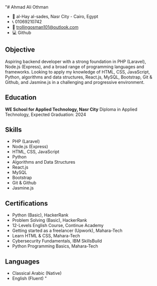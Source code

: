 "# Ahmad Ali Othman

- 📍 al-Hay al-sades, Nasr City - Cairo, Egypt
- 📞 01069210742
- 📧 trollingosman101@outlook.com
- 💻 Github

## Objective

Aspiring backend developer with a strong foundation in PHP (Laravel), Node.js (Express), and a broad range of programming languages and frameworks. Looking to apply my knowledge of HTML, CSS, JavaScript, Python, algorithms and data structures, React.js, MySQL, Bootstrap, Git & Github, and Jasmine.js in a challenging and progressive environment.

## Education

**WE School for Applied Technology, Nasr City**
Diploma in Applied Technology, Expected Graduation: 2024

## Skills

- PHP (Laravel)
- Node.js (Express)
- HTML, CSS, JavaScript
- Python
- Algorithms and Data Structures
- React.js
- MySQL
- Bootstrap
- Git & Github
- Jasmine.js

## Certifications

- Python (Basic), HackerRank
- Problem Solving (Basic), HackerRank
- 12-Levels English Course, Continue Academy
- Getting started as a freelancer (Upwork), Mahara-Tech
- Learn HTML & CSS, Mahara-Tech
- Cybersecurity Fundamentals, IBM SkillsBuild
- Python Programming Basics, Mahara-Tech

## Languages

- Classical Arabic (Native)
- English (Fluent)
"